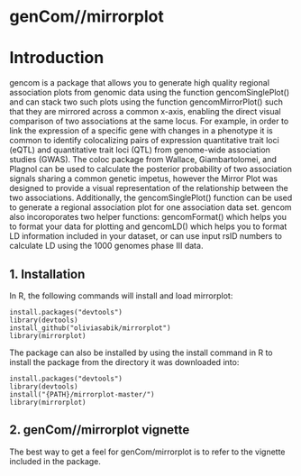 # genCom//mirrorplot
# Introduction
gencom is a package that allows you to generate high quality regional association plots from genomic data using the function gencomSinglePlot() and can stack two such plots using the function gencomMirrorPlot() such that they are mirrored across a common x-axis, enabling the direct visual comparison of two associations at the same locus. For example, in order to link the expression of a specific gene with changes in a phenotype it is common to identify colocalizing pairs of expression quantitative trait loci (eQTL) and quantitative trait loci (QTL) from genome-wide association studies (GWAS). The coloc package from Wallace, Giambartolomei, and Plagnol can be used to calculate the posterior probability of two association signals sharing a common genetic impetus, however the Mirror Plot was designed to provide a visual representation of the relationship between the two associations. Additionally, the gencomSinglePlot() function can be used to generate a regional association plot for one association data set. gencom also incoroporates two helper functions: gencomFormat() which helps you to format your data for plotting and gencomLD() which helps you to format LD information included in your dataset, or can use input rsID numbers to calculate LD using the 1000 genomes phase III data. 

## 1. Installation
In R, the following commands will install and load mirrorplot:
```
install.packages("devtools") 
library(devtools) 
install_github("oliviasabik/mirrorplot") 
library(mirrorplot)
```
The package can also be installed by using the install command in R to install the 
package from the directory it was downloaded into:
```
install.packages("devtools") 
library(devtools)
install("{PATH}/mirrorplot-master/")
library(mirrorplot)
```
## 2. genCom//mirrorplot vignette
The best way to get a feel for genCom/mirrorplot is to refer to the vignette included in the package. 
